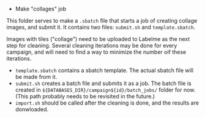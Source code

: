 * Make "collages" job

This folder serves to make a `.sbatch` file that starts a job of creating collage images, and submit it. 
It contains two files: `submit.sh` and `template.sbatch`.

Images with tiles ("collage") need to be uploaded to Labelme as the next step for cleaning. Several cleaning iterations may be done for every campaign, and will need to find a way to minimize the number oif these iterations.

- `template.sbatch` contains a sbatch template. The actual sbatch file will be made from it.
- `submit.sh` creates a batch file and submits it as a job. The batch file is created in `${DATABASES_DIR}/campaign${id}/batch_jobs/` folder for now. (This path probably needs to be revisited in the future.)
- `import.sh` should be called after the cleaning is done, and the results are donwloaded.